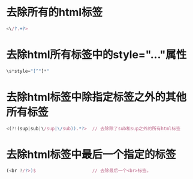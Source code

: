 # 去除所有的html标签
```javascript
<\/?.+?>
```

# 去除html所有标签中的style="..."属性
```javascript
\s*style="[^"]*"
```

# 去除html标签中除指定标签之外的其他所有标签
```javascript
<(?!(sup|sub|\/sup|\/sub)).*?>  // 去除除了sub和sup之外的所有html标签
```

# 去除html标签中最后一个指定的标签
```javascript
(<br ?/?>)$                     // 去除最后一个<br>标签。 
```



